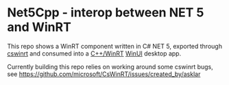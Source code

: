 # Net5Cpp - interop between NET 5 and WinRT
This repo shows a WinRT component written in C# NET 5, exported through [cswinrt](http://github.com/microsoft/cswinrt) and consumed into a [C++/WinRT](http://github.com/microsoft/cppwinrt) [WinUI](http://github.com/microsoft/microsoft-ui-xaml) desktop app.


Currently building this repo relies on working around some cswinrt bugs, see https://github.com/microsoft/CsWinRT/issues/created_by/asklar
